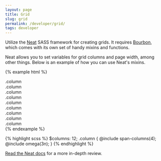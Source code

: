 ```yaml
---
layout: page
title: Grid
slug: grid
permalink: /developer/grid/
tags: developer
---
```


Utilize the [Neat](http://neat.bourbon.io/) SASS framework for creating grids. It requires [Bourbon](http://bourbon.io/), which comes with its own set of handy mixins and functions.

Neat allows you to set variables for grid columns and page width, among other things. Below is an example of how you can use Neat's mixins.

{% example html %}
<div class="column">.column</div>
<div class="column">.column</div>
<div class="column">.column</div>
<div class="column">.column</div>
<div class="column">.column</div>
<div class="column">.column</div>
<div class="column">.column</div>
<div class="column">.column</div>
<div class="column">.column</div>
{% endexample %}

{% highlight scss %}
$columns: 12;
.column {
    @include span-columns(4);
    @include omega(3n);
}
{% endhighlight %}

[Read the Neat docs](http://thoughtbot.github.io/neat-docs/latest/) for a more in-depth review.
